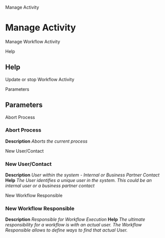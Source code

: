 
Manage Activity
# Manage Activity


Manage Workflow Activity

Help
## Help

Update or stop Workflow Activity

Parameters
## Parameters


Abort Process
### Abort Process

**Description**
 *Aborts the current process*

New User/Contact
### New User/Contact

**Description**
 *User within the system - Internal or Business Partner Contact*
**Help**
 *The User identifies a unique user in the system. This could be an internal user or a business partner contact*

New Workflow Responsible
### New Workflow Responsible

**Description**
 *Responsible for Workflow Execution*
**Help**
 *The ultimate responsibility for a workflow is with an actual user. The Workflow Responsible allows to define ways to find that actual User.*
